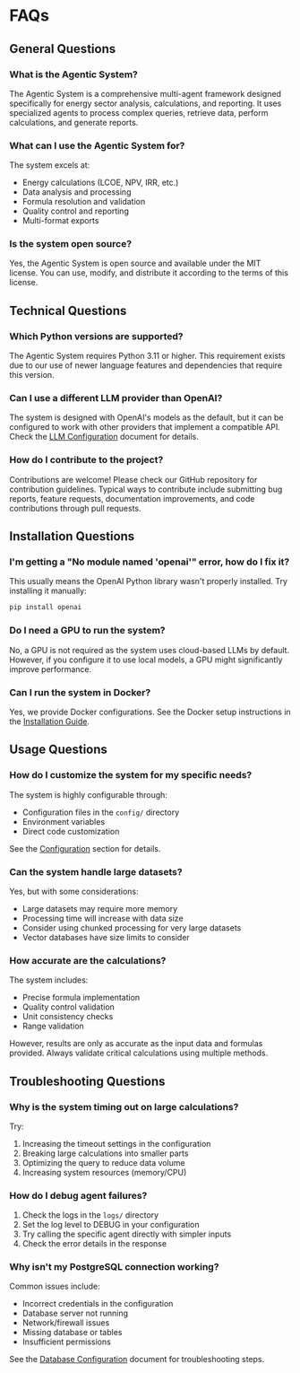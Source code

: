 # FAQs

## General Questions

### What is the Agentic System?

The Agentic System is a comprehensive multi-agent framework designed specifically for energy sector analysis, calculations, and reporting. It uses specialized agents to process complex queries, retrieve data, perform calculations, and generate reports.

### What can I use the Agentic System for?

The system excels at:
- Energy calculations (LCOE, NPV, IRR, etc.)
- Data analysis and processing
- Formula resolution and validation
- Quality control and reporting
- Multi-format exports

### Is the system open source?

Yes, the Agentic System is open source and available under the MIT license. You can use, modify, and distribute it according to the terms of this license.

## Technical Questions

### Which Python versions are supported?

The Agentic System requires Python 3.11 or higher. This requirement exists due to our use of newer language features and dependencies that require this version.

### Can I use a different LLM provider than OpenAI?

The system is designed with OpenAI's models as the default, but it can be configured to work with other providers that implement a compatible API. Check the [LLM Configuration](../configuration/llm.md) document for details.

### How do I contribute to the project?

Contributions are welcome! Please check our GitHub repository for contribution guidelines. Typical ways to contribute include submitting bug reports, feature requests, documentation improvements, and code contributions through pull requests.

## Installation Questions

### I'm getting a "No module named 'openai'" error, how do I fix it?

This usually means the OpenAI Python library wasn't properly installed. Try installing it manually:

```bash
pip install openai
```

### Do I need a GPU to run the system?

No, a GPU is not required as the system uses cloud-based LLMs by default. However, if you configure it to use local models, a GPU might significantly improve performance.

### Can I run the system in Docker?

Yes, we provide Docker configurations. See the Docker setup instructions in the [Installation Guide](../getting-started/installation.md#docker-installation).

## Usage Questions

### How do I customize the system for my specific needs?

The system is highly configurable through:
- Configuration files in the `config/` directory
- Environment variables
- Direct code customization

See the [Configuration](../configuration/index.md) section for details.

### Can the system handle large datasets?

Yes, but with some considerations:
- Large datasets may require more memory
- Processing time will increase with data size
- Consider using chunked processing for very large datasets
- Vector databases have size limits to consider

### How accurate are the calculations?

The system includes:
- Precise formula implementation
- Quality control validation
- Unit consistency checks
- Range validation

However, results are only as accurate as the input data and formulas provided. Always validate critical calculations using multiple methods.

## Troubleshooting Questions

### Why is the system timing out on large calculations?

Try:
1. Increasing the timeout settings in the configuration
2. Breaking large calculations into smaller parts
3. Optimizing the query to reduce data volume
4. Increasing system resources (memory/CPU)

### How do I debug agent failures?

1. Check the logs in the `logs/` directory
2. Set the log level to DEBUG in your configuration
3. Try calling the specific agent directly with simpler inputs
4. Check the error details in the response

### Why isn't my PostgreSQL connection working?

Common issues include:
- Incorrect credentials in the configuration
- Database server not running
- Network/firewall issues
- Missing database or tables
- Insufficient permissions

See the [Database Configuration](../configuration/database.md) document for troubleshooting steps.
